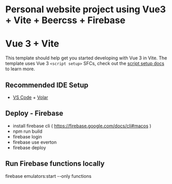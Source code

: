 # Personal website project using Vue3 + Vite + Beercss + Firebase

# Vue 3 + Vite

This template should help get you started developing with Vue 3 in Vite. The template uses Vue 3 `<script setup>` SFCs, check out the [script setup docs](https://v3.vuejs.org/api/sfc-script-setup.html#sfc-script-setup) to learn more.

## Recommended IDE Setup

- [VS Code](https://code.visualstudio.com/) + [Volar](https://marketplace.visualstudio.com/items?itemName=Vue.volar)

## Deploy - Firebase

- install firebase cli ( https://firebase.google.com/docs/cli#macos )
- npm run build
- firebase login
- firebase use everton
- firebase deploy

## Run Firebase functions locally

firebase emulators:start --only functions

